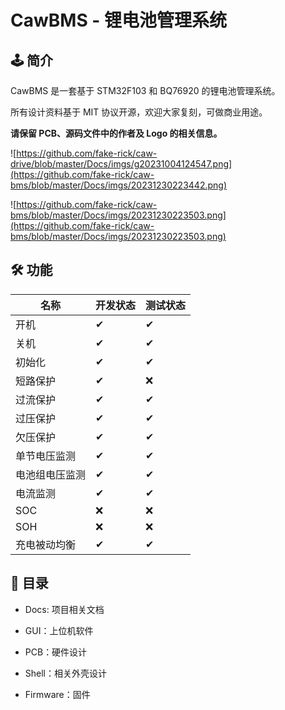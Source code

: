 # CawBMS - 锂电池管理系统

## 🕹 简介

CawBMS 是一套基于 STM32F103 和 BQ76920 的锂电池管理系统。

所有设计资料基于 MIT 协议开源，欢迎大家复刻，可做商业用途。

**请保留 PCB、源码文件中的作者及 Logo 的相关信息。**

![https://github.com/fake-rick/caw-drive/blob/master/Docs/imgs/g20231004124547.png](https://github.com/fake-rick/caw-bms/blob/master/Docs/imgs/20231230223442.png)

![https://github.com/fake-rick/caw-bms/blob/master/Docs/imgs/20231230223503.png](https://github.com/fake-rick/caw-bms/blob/master/Docs/imgs/20231230223503.png)

## 🛠 功能

| 名称           | 开发状态 | 测试状态 |
| -------------- | -------- | -------- |
| 开机           | ✔        | ✔        |
| 关机           | ✔        | ✔        |
| 初始化         | ✔        | ✔        |
| 短路保护       | ✔        | ❌       |
| 过流保护       | ✔        | ✔        |
| 过压保护       | ✔        | ✔        |
| 欠压保护       | ✔        | ✔        |
| 单节电压监测   | ✔        | ✔        |
| 电池组电压监测 | ✔        | ✔        |
| 电流监测       | ✔        | ✔        |
| SOC            | ❌       | ❌       |
| SOH            | ❌       | ❌       |
| 充电被动均衡   | ✔        | ✔        |

## 📰 目录

- Docs: 项目相关文档

- GUI：上位机软件

- PCB：硬件设计

- Shell：相关外壳设计

- Firmware：固件
